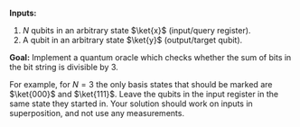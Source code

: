 **Inputs:** 

1. $N$ qubits in an arbitrary state $\ket{x}$ (input/query register).
2. A qubit in an arbitrary state $\ket{y}$ (output/target qubit).

**Goal:** 
Implement a quantum oracle which checks whether the sum of bits in the bit string is divisible by $3$.

For example, for $N = 3$ the only basis states that should be marked are $\ket{000}$ and $\ket{111}$.
Leave the qubits in the input register in the same state they started in.
Your solution should work on inputs in superposition, and not use any measurements.